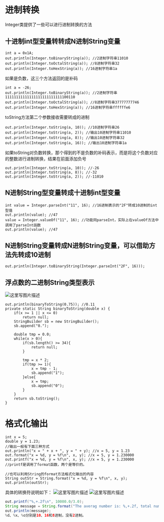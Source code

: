 # 进制转换
Integer类提供了一些可以进行进制转换的方法
## 十进制int型变量转转成N进制String变量

```
int a = 0x1A;
out.println(Integer.toBinaryString(a)); //2进制字符串11010
out.println(Integer.toOctalString(a)); //8进制字符串32
out.println(Integer.toHexString(a)); //16进制字符串1a
```
如果是负数，这三个方法返回的是补码
```
int a = -26;
out.println(Integer.toBinaryString(a)); //2进制字符串11111111111111111111111111100110
out.println(Integer.toOctalString(a)); //8进制字符串37777777746
out.println(Integer.toHexString(a)); //16进制字符串ffffffe6
```
toString方法第二个参数接收需要转成的进制
```
out.println(Integer.toString(a, 10)); //10进制字符串26
out.println(Integer.toString(a, 2)); //输出10进制字符串11010
out.println(Integer.toString(a, 8)); //输出10进制字符串32
out.println(Integer.toString(a, 16)); //输出10进制字符串1a
```
如果toString对负数转换，那个得到的不是负数的补码表示，而是将这个负数对应的整数进行进制转换，结果在前面添加负号

```
out.println(Integer.toString(a, 10)); //-26
out.println(Integer.toString(a, 8)); //-32
out.println(Integer.toString(a, 2)); //-11010
```



##  N进制String型变量转成十进制int型变量

```
int value = Integer.parseInt("11", 16); //16进制表示的"2F"转成10进制的int型值
out.println(value); //47
value = Integer.valueOf("11", 16); //功能同parseInt，实际上在valueOf方法中调用了parseInt函数
out.println(value); //47
```



##  N进制String变量转成N进制String变量，可以借助方法先转成10进制

```
out.println(Integer.toBinaryString(Integer.parseInt("2F", 16)));
```


##  浮点数的二进制String类型表示

![这里写图片描述](http://img.blog.csdn.net/20180326154058348?watermark/2/text/aHR0cDovL2Jsb2cuY3Nkbi5uZXQvemh6aDQwMg==/font/5a6L5L2T/fontsize/400/fill/I0JBQkFCMA==/dissolve/70/gravity/SouthEast)
```
out.println(binaryToString(0.75)); //0.11
private static String binaryToString(double x) {
    if(x >= 1 || x <= 0)
        return null;
    StringBuilder sb = new StringBuilder();
    sb.append("0.");

    double tmp = 0.0;
    while(x > 0){
        if(sb.length() >= 34){
            return null;
        }

        tmp = x * 2;
        if(tmp >= 1){
            x = tmp - 1;
            sb.append("1");
        }else{
            x = tmp;
            sb.append("0");
        }
    }
    return sb.toString();
}

```



#  格式化输出

```
int x = 5;
double y = 1.23;
//输出一般有下面三种方式
out.println("x = " + x + ", y = " + y); //x = 5, y = 1.23
out.format("x = %d, y = %f\n", x, y); //x = 5, y = 1.230000
out.printf("x = %d, y = %f\n", x, y); //x = 5, y = 1.230000
//printf是调用了format函数，两个是等价的。

//也可以利用String的format方法格式化输出的内容
String outStr = String.format("x = %d, y = %f\n", x, y);
out.println(outStr);
```
具体的转换符说明如下：
![这里写图片描述](http://img.blog.csdn.net/20180326154326968?watermark/2/text/aHR0cDovL2Jsb2cuY3Nkbi5uZXQvemh6aDQwMg==/font/5a6L5L2T/fontsize/400/fill/I0JBQkFCMA==/dissolve/70/gravity/SouthEast)
![这里写图片描述](http://img.blog.csdn.net/20180326154337503?watermark/2/text/aHR0cDovL2Jsb2cuY3Nkbi5uZXQvemh6aDQwMg==/font/5a6L5L2T/fontsize/400/fill/I0JBQkFCMA==/dissolve/70/gravity/SouthEast)



```java
out.printf("%,+.2f\n", 10000.0/3.0);
String message = String.format("The averag number is: %,+.2f, total number: %d ", 10000.0/3, 10000);
out.println(message);
%d、%x、%o分别是10、16和8进制，没有2进制。
```

